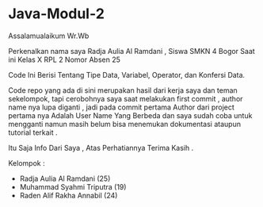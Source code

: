 # Java-Modul-2

Assalamualaikum Wr.Wb 

Perkenalkan nama saya Radja Aulia Al Ramdani , Siswa SMKN 4 Bogor Saat ini Kelas X RPL 2 Nomor Absen 25

Code Ini Berisi Tentang Tipe Data, Variabel, Operator, dan Konfersi Data.

Code repo yang ada di sini merupakan hasil dari kerja saya dan teman sekelompok, tapi cerobohnya saya saat melakukan first commit , author name nya lupa diganti , jadi pada commit 
pertama Author dari project pertama nya Adalah User Name Yang Berbeda dan saya sudah coba untuk mengganti namun masih belum bisa menemukan dokumentasi 
ataupun tutorial terkait .

Itu Saja Info Dari Saya , Atas Perhatiannya Terima Kasih .


Kelompok :
+ Radja Aulia Al Ramdani (25)
+ Muhammad Syahmi Triputra (19)
+ Raden Alif Rakha Annabil (24)
